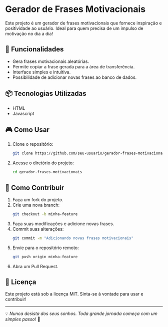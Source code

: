 # Gerador de Frases Motivacionais

Este projeto é um gerador de frases motivacionais que fornece inspiração e positividade ao usuário. Ideal para quem precisa de um impulso de motivação no dia a dia!

## 🚀 Funcionalidades

- Gera frases motivacionais aleatórias.
- Permite copiar a frase gerada para a área de transferência.
- Interface simples e intuitiva.
- Possibilidade de adicionar novas frases ao banco de dados.

## 📦 Tecnologias Utilizadas

- HTML
- Javascript

## 🎮 Como Usar

1. Clone o repositório:
   ```sh
   git clone https://github.com/seu-usuario/gerador-frases-motivacionais.git
   ```
2. Acesse o diretório do projeto:
   ```sh
   cd gerador-frases-motivacionais
   ```

## 📜 Como Contribuir

1. Faça um fork do projeto.
2. Crie uma nova branch:
   ```sh
   git checkout -b minha-feature
   ```
3. Faça suas modificações e adicione novas frases.
4. Commit suas alterações:
   ```sh
   git commit -m "Adicionando novas frases motivacionais"
   ```
5. Envie para o repositório remoto:
   ```sh
   git push origin minha-feature
   ```
6. Abra um Pull Request.

## 📄 Licença

Este projeto está sob a licença MIT. Sinta-se à vontade para usar e contribuir!

---

💡 _Nunca desista dos seus sonhos. Toda grande jornada começa com um simples passo!_ 🚀
